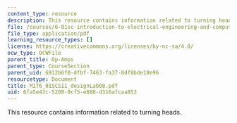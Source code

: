 ```yaml
---
content_type: resource
description: This resource contains information related to turning heads.
file: /courses/6-01sc-introduction-to-electrical-engineering-and-computer-science-i-spring-2011/6fa5e43c52089cf5e888d316afcaa853_MIT6_01SCS11_designLab08.pdf
file_type: application/pdf
learning_resource_types: []
license: https://creativecommons.org/licenses/by-nc-sa/4.0/
ocw_type: OCWFile
parent_title: Op-Amps
parent_type: CourseSection
parent_uid: 6912b6f0-dfbf-7463-fa37-8df8bde18e96
resourcetype: Document
title: MIT6_01SCS11_designLab08.pdf
uid: 6fa5e43c-5208-9cf5-e888-d316afcaa853
---
```

This resource contains information related to turning heads.